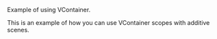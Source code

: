 Example of using VContainer.

This is an example of how you can use VContainer scopes with additive scenes.
